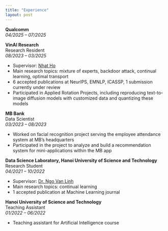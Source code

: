 ```yaml
---
title: "Experience"
layout: post
---
```


**Qualcomm**  
*04/2025 – 07/2025*

**VinAI Research**  
Research Resident  
*08/2023 – 03/2025*
- Supervisor: [Nhat Ho](https://nhatptnk8912.github.io/)
- Main research topics: mixture of experts, backdoor attack, continual learning, optimal transport
- 6 accepted publications at NeurIPS, EMNLP, ICASSP, 1 submission currently under review
- Participated in Applied Rotation Projects, including reproducing text-to-image diffusion models with
customized data and quantizing these models

**MB Bank**  
Data Scientist  
*03/2023 – 08/2023*
- Worked on facial recognition project serving the employee attendance system at MB’s headquarters
- Participated in the project to analyze and build a recommendation system for mini-applications within
the MB app

**Data Science Laboratory, Hanoi University of Science and Technology**  
Research Student  
*04/2021 – 10/2022*
- Supervisor: [Dr. Ngo Van Linh](https://users.soict.hust.edu.vn/linhnv/)
- Main research topics: continual learning
- 1 accepted publication at Machine Learning journal


**Hanoi University of Science and Technology**  
Teaching Assistant  
*01/2022 – 06/2022*
- Teaching assistant for Artificial Intelligence course

